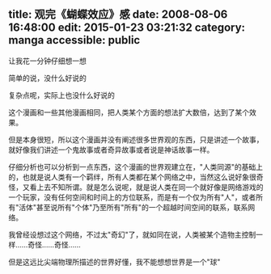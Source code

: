 title: 观完《蝴蝶效应》感
date: 2008-08-06 16:48:00
edit: 2015-01-23 03:21:32
category: manga
accessible: public
---

让我花一分钟仔细想一想
 
简单的说，没什么好说的
 
复杂点呢，实际上也没什么好说的
 
这个漫画和一些其他漫画相同，把人类某个方面的想法扩大数倍，达到了某个效果。
 
但是本身很短，所以这个漫画并没有阐述很多世界观的东西，只是讲述一个故事，就好像我们讲述一个鬼故事或者奇异故事或者说是神话故事一样。
 
仔细分析也可以分析到一点东西，这个漫画的世界观建立在，"人类同源"的基础上的，也就是说人类有一个羁绊，所有人类都在某个网络之中，当然这么说好象很奇怪，又看上去不知所谓。就是怎么说呢，就是说人类在同一个就好像是网络游戏的一个玩家，没有任何空间和时间上的方位联系，而是有一个仅为所有"人"，或者所有"活体"甚至说所有"个体"乃至所有"所有"的一个超越时间空间的联系，联系网络。
 
我曾经设想过这个网络，不过太"奇幻"了，就如同在说，人类被某个造物主控制一样&hellip;&hellip;奇怪&hellip;&hellip;奇怪&hellip;&hellip;
 
但是这远比尖端物理所描述的世界好懂，我不能想想世界是一个"球"